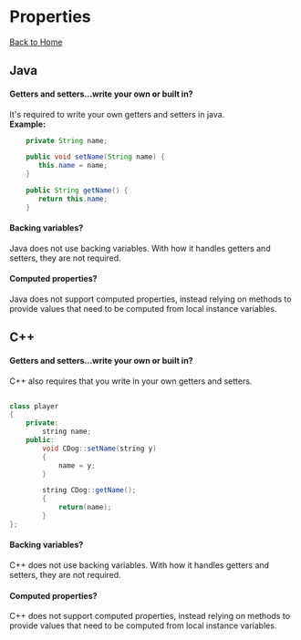# Properties
[Back to Home](README.md)

## Java
#### Getters and setters...write your own or built in?
It's required to write your own getters and setters in java.  
**Example:**
```Java
    private String name;

    public void setName(String name) {
       this.name = name;
    }

    public String getName() {
       return this.name;
    }
```
#### Backing variables?
Java does not use backing variables. With how it handles getters and setters, they are not required.
#### Computed properties?
Java does not support computed properties, instead relying on methods to provide values that need to be computed from local instance variables.

## C++
#### Getters and setters...write your own or built in?
C++ also requires that you write in your own getters and setters.

```Java
    
class player
{
    private:
        string name;
    public:      
        void CDog::setName(string y)
        {
            name = y;
        }

        string CDog::getName();
        {
            return(name);
        }
};
```
#### Backing variables?
C++ does not use backing variables. With how it handles getters and setters, they are not required.
#### Computed properties?
C++ does not support computed properties, instead relying on methods to provide values that need to be computed from local instance variables.
